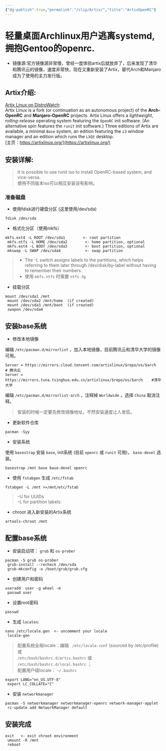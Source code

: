 ```yaml
---
{"dg-publish":true,"permalink":"/clip/Artix/","title":"ArtixOpenRC"}
---
```



# 轻量桌面Archlinux用户逃离systemd,拥抱Gentoo的openrc.

- 镜像源:官方镜像源非常慢，曾经一度体验artix后就放弃了，后来发现了清华和腾讯云的镜像，速度非常快，现在又重新安装了Artix，替代Arch和Manjaro成为了使用的主力发行版。

## Artix介绍:

[Artix Linux on DistroWatch](https://distrowatch.com/table.php?distribution=artix):  
Artix Linux is a fork (or continuation as an autonomous project) of the **Arch-OpenRC** and **Manjaro-OpenRC** projects. Artix Linux offers a _lightweight_, _rolling-release_ operating system featuring the `OpenRC` init software. (An alternative spin features the `runit` init software.) Three editions of Artix are available, a minimal `Base` system, an edition featuring the `i3` window manager and an edition which runs the `LXQt` desktop.  
[主页：https://artixlinux.org/](https://artixlinux.org/)

## 安装详解:

> It is possible to use runit iso to install OpenRC-based system, and vice-versa.  
> 使用不同版本iso可以相互安装没有影响。

### 准备磁盘

- 使用fdisk进行硬盘分区 (这里使用/dev/sda)

```
fdisk /dev/sda
```

- 格式化分区（使用mkfs）

```
mkfs.ext4 -L ROOT /dev/sda1        <- root partition
 mkfs.ntfs -L HOME /dev/sda2        <- home partition, optional
 mkfs.ext4 -L BOOT /dev/sda3        <- boot partition, optional
 mkswap -L SWAP /dev/sda4           <- swap partition
```

> - The -L switch assigns labels to the partitions, which helps referring to them later through /dev/disk/by-label without having to remember their numbers.
> - 使用 `mkfs.ntfs` 时需要 `ntfs-3g`

- 挂载分区

```
mount /dev/sda1 /mnt
 mount /dev/sda2 /mnt/home  (if created)
 mount /dev/sda3 /mnt/boot  (if created)
 swapon /dev/sda4
```

## 安装base系统

- 修改本地镜像

编辑 `/etc/pacman.d/mirrorlist` ，加入本地镜像，目前腾讯云和清华大学的镜像可用。

```
Server = https://mirrors.cloud.tencent.com/artixlinux/$repo/os/$arch    # 腾讯云
Server = https://mirrors.tuna.tsinghua.edu.cn/artixlinux/$repo/os/$arch    #清华大学
```

编辑 `/etc/pacman.d/mirrorlist-arch` ，注释掉 `Worldwide` ，选择 `China` 取消注释。

> 安装的时候一定要先修改镜像地址，不然安装速度让人发狂。

- 更新软件仓库

```
pacman -Syy
```

- 安装系统

使用 `basestrap` 安装 `base`, init系统 (目前 `openrc` 或 `runit` 可用)， `base-devel` 选装。

```
basestrap /mnt base base-devel openrc
```

- 使用 `fstabgen` 生成 `/etc/fstab`

```
fstabgen -L /mnt >>/mnt/etc/fstab
```

> \-U for UUIDs  
> \-L for partition labels:

- chroot 进入新安装的Artix系统

```
artools-chroot /mnt
```

## 配置base系统

- 安装启动项： `grub` 和 `os-prober `

```
pacman -S grub os-prober
 grub-install --recheck /dev/sda
 grub-mkconfig -o /boot/grub/grub.cfg
```

- 创建用户和密码

```
useradd  user -g wheel -m
 passwd user
```

- 设置root密码

```
passwd
```

- 生成 `locales`:

```
nano /etc/locale.gen  <- uncomment your locale
 locale-gen
```

> 配置系统全局locale：编辑 ` /etc/locale.conf` (sourced by /etc/profile) 或  
> `/etc/bash/bashrc.d/artix.bashrc` 或 `/etc/bash/bashrc.d/local.bashrc` ；  
> 配置用户级locale： `~/.bashrc`

```
export LANG="en_US.UTF-8"
 export LC_COLLATE="C"
```

- 安装 `networkmanager`

```
pacman -S networkmanager networkmanager-openrc network-manager-applet
 rc-update add NetworkManager default
```

## 安装完成

```
exit   <- exit chroot environment
 umount -R /mnt
 reboot
```

